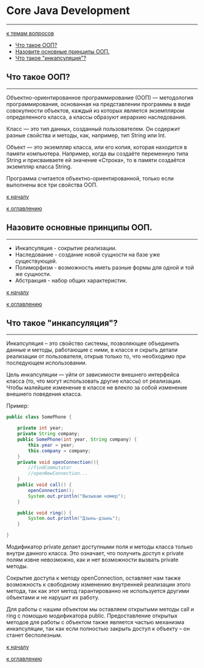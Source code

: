 # Core Java Development

___

[к темам вопросов](README.md)

- [Что такое ООП?](#что-такое-ооп)
- [Назовите основные принципы ООП.](#назовите-основные-принципы-ооп)
- [Что такое "инкапсуляция"?](#что-такое-инкапсуляция)

## Что такое ООП?

___

Объектно-ориентированное программирование (ООП) — методология программирования, основанная на представлении программы в
виде совокупности объектов, каждый из которых является экземпляром определенного класса, а классы образуют иерархию наследования.

Класс — это тип данных, созданный пользователем. Он содержит разные свойства и методы, как, например, тип String или Int.

Объект — это экземпляр класса, или его копия, которая находится в памяти компьютера. Например, когда вы создаёте
переменную типа String и присваиваете ей значение «Строка», то в памяти создаётся экземпляр класса String.

Программа считается объектно-ориентированной, только если выполнены все три свойства ООП.

[к началу](#core-java-development)

[к оглавлению](README.md)

## Назовите основные принципы ООП.

___

- Инкапсуляция - сокрытие реализации.
- Наследование - создание новой сущности на базе уже существующей.
- Полиморфизм - возможность иметь разные формы для одной и той же сущности.
- Абстракция - набор общих характеристик.

[к началу](#core-java-development)

[к оглавлению](README.md)

## Что такое "инкапсуляция"?

___

Инкапсуляция – это свойство системы, позволяющее объединить данные и методы, работающие с ними, в классе и скрыть
детали реализации от пользователя, открыв только то, что необходимо при последующем использовании.

Цель инкапсуляции — уйти от зависимости внешнего интерфейса класса (то, что могут использовать другие классы) от
реализации. Чтобы малейшее изменение в классе не влекло за собой изменение внешнего поведения класса.

Пример:
````Java
public class SomePhone {

    private int year;
    private String company;
    public SomePhone(int year, String company) {
        this.year = year;
        this.company = company;
    }
    private void openConnection(){
        //findCommutator
        //openNewConnection...
    }
    public void call() {
        openConnection();
        System.out.println("Вызываю номер");
    }

    public void ring() {
        System.out.println("Дзынь-дзынь");
    }

}
````

Модификатор private делает доступными поля и методы класса только внутри данного класса. Это означает, что получить
доступ к private полям извне невозможно, как и нет возможности вызвать private методы.

Сокрытие доступа к методу openConnection, оставляет нам также возможность к свободному изменению внутренней реализации
этого метода, так как этот метод гарантированно не используется другими объектами и не нарушит их работу.

Для работы с нашим объектом мы оставляем открытыми методы call и ring с помощью модификатора public. Предоставление
открытых методов для работы с объектом также является частью механизма инкапсуляции, так как если полностью закрыть доступ к объекту – он станет бесполезным.

[к началу](#core-java-development)

[к оглавлению](README.md)